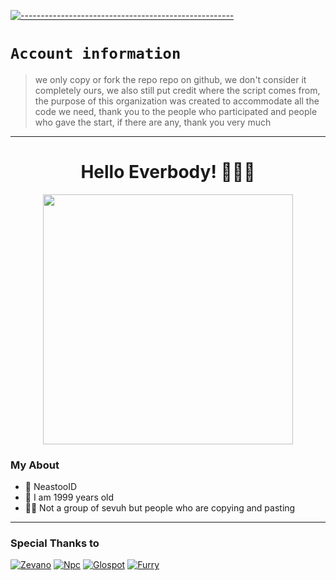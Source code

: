 [![-----------------------------------------------------](https://raw.githubusercontent.com/andreasbm/readme/master/assets/lines/colored.png)](#table-of-contents)

# `Account information`
> we only copy or fork the repo repo on github, we don't consider it completely ours, we also still put credit where the script comes from, the purpose of this organization was created to accommodate all the code we need, thank you to the people who participated and people who gave the start, if there are any, thank you very much 

---------

<h1 align="center">Hello Everbody! 🗿👌🏻</h1>
<p align="center">
  <img src="https://media.tenor.com/609sc-UxciwAAAAC/dancing-oshi-no-ko.gif" width=400 />
</p>

### My About
- 👤 NeastooID
- 💌 I am 1999 years old 
- 👨‍💻 Not a group of sevuh but people who are copying and pasting 

------

### Special Thanks to

[![Zevano](https://github.com/zevanoo.png?size=100)](https://github.com/zevanoo)
[![Npc](https://github.com/NpnpicyAvailable.png?size=100)](https://github.com/NpnpicyAvailable)
[![Glospot](https://github.com/glospotnew.png?size=100)](https://github.com/glospotnew)
[![Furry](https://github.com/TukangM.png?size=100)](https://github.com/TukangM)
